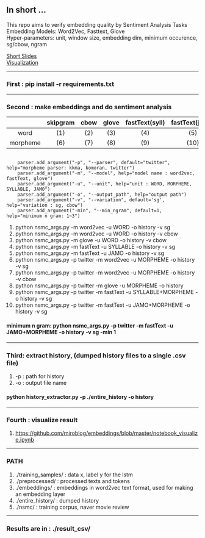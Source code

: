 ## In short ...

This repo aims to verify embedding quality by Sentiment Analysis Tasks   
Embedding Models: Word2Vec, Fasttext, Glove  
Hyper-parameters: unit, window size, embedding dim, minimum occurence, sg/cbow, ngram     

[Short Slides](https://github.com/miroblog/embeddings/blob/master/%ED%95%9C%EA%B5%AD%EC%96%B4%20%ED%98%95%ED%83%9C%EC%A0%81%20%ED%8A%B9%EC%A7%95%EC%9D%84%20%EB%B0%98%EC%98%81%ED%95%9C%20%EB%8B%A8%EC%96%B4%20%EC%9E%84%EB%B2%A0%EB%94%A9%20%EB%AA%A8%EB%8D%B8(Skipgram%20%20Glove%20%20Fasttext)%EC%9D%98%20%ED%86%B5%ED%95%A9%EC%A0%81%20%EA%B3%A0%EC%B0%B0%20%20%E2%80%93%EB%A7%A4%EA%B0%9C%EB%B3%80%EC%88%98%20%EC%A1%B0%EC%A0%88%EA%B3%BC%20%EA%B0%90%EC%A0%95%EB%B6%84%EC%84%9D.pdf)  
[Visualization](https://github.com/miroblog/embeddings/blob/master/notebook_visualize.ipynb)

---
### First : pip install -r requirements.txt

***

### Second : make embeddings and do sentiment analysis

|          | skipgram | cbow | glove | fastText(syll) | fastText(jamo) |
|:--------:|:--------:|:----:|:-----:|:--------------:|:--------------:|
|   word   |    (1)   |  (2) |  (3)  |       (4)      |       (5)      |
| morpheme |    (6)   |  (7) |  (8)  |       (9)      |      (10)      |


<pre><code>
    parser.add_argument("-p", "--parser", default="twitter", help="morpheme parser: kkma, komoran, twitter")
    parser.add_argument("-m", "--model", help="model name : word2vec, fastText, glove")
    parser.add_argument("-u", "--unit", help="unit : WORD, MORPHEME, SYLLABLE, JAMO")
    parser.add_argument("-o", "--output_path", help="output path")
    parser.add_argument("-v", "--variation", default='sg', help="variation : sg, cbow")
    parser.add_argument("-min", "--min_ngram", default=1, help="minimum n gram: 1~3")
</pre></code>



1. python nsmc_args.py -m word2vec -u WORD -o history -v sg
2. python nsmc_args.py -m word2vec -u WORD -o history -v cbow
3. python nsmc_args.py -m glove -u WORD -o history -v cbow
4. python nsmc_args.py -m fastText -u SYLLABLE -o history -v sg
5. python nsmc_args.py -m fastText -u JAMO -o history -v sg 
6. python nsmc_args.py -p twitter -m word2vec -u MORPHEME -o history -v sg
7. python nsmc_args.py -p twitter -m word2vec -u MORPHEME -o history -v cbow
8. python nsmc_args.py -p twitter -m glove -u MORPHEME -o history
9. python nsmc_args.py -p twitter -m fastText -u SYLLABLE+MORPHEME -o history -v sg
10. python nsmc_args.py -p twitter -m fastText -u JAMO+MORPHEME -o history -v sg

#### minimum n gram: python nsmc_args.py -p twitter -m fastText -u JAMO+MORPHEME -o history -v sg -min 1

***

### Third: extract history, (dumped history files to a single .csv file)

1. -p : path for history
2. -o : output file name

#### python history_extractor.py -p ./entire_history -o history

***

### Fourth : visualize result
1. https://github.com/miroblog/embeddings/blob/master/notebook_visualize.ipynb

***

### PATH 

1. ./training_samples/ : data x, label y for the lstm
2. ./preprocessed/ : processed texts and tokens
3. ./embeddings/ : embeddings in word2vec text format, used for making an embedding layer
4. ./entire_history/ : dumped history
5. ./nsmc/ : training corpus, naver movie review

***

### Results are in : ./result_csv/

  
